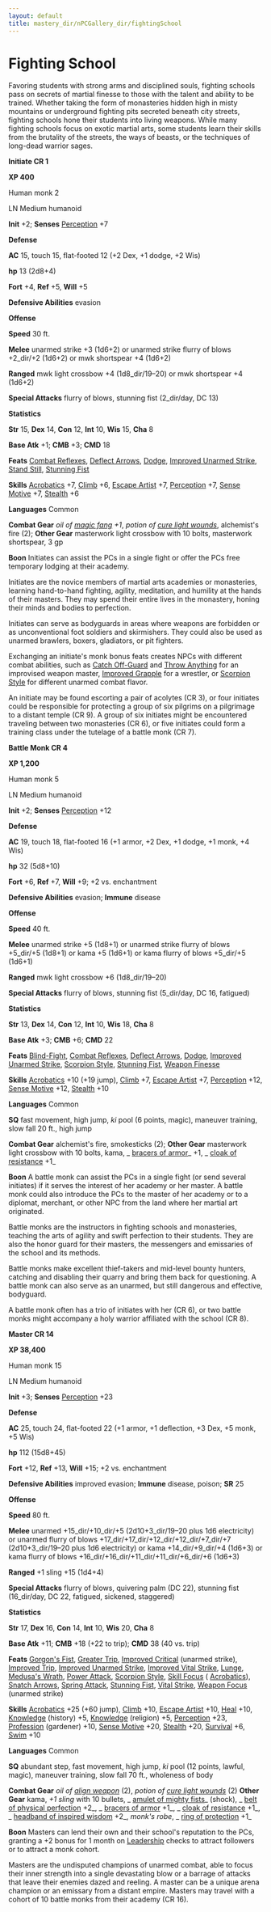 ```yaml
---
layout: default
title: mastery_dir/nPCGallery_dir/fightingSchool
---
```

# Fighting School

Favoring students with strong arms and disciplined souls, fighting schools pass on secrets of martial finesse to those with the talent and ability to be trained. Whether taking the form of monasteries hidden high in misty mountains or underground fighting pits secreted beneath city streets, fighting schools hone their students into living weapons. While many fighting schools focus on exotic martial arts, some students learn their skills from the brutality of the streets, the ways of beasts, or the techniques of long-dead warrior sages.

**Initiate CR 1**

**XP 400**

Human monk 2

LN Medium humanoid

**Init** +2; **Senses** [Perception](../../skills_dir/perception#_perception) +7

**Defense**

**AC** 15, touch 15, flat-footed 12 (+2 Dex, +1 dodge, +2 Wis)

**hp** 13 (2d8+4)

**Fort** +4, **Ref** +5, **Will** +5

**Defensive Abilities** evasion

**Offense**

**Speed** 30 ft.

**Melee** unarmed strike +3 (1d6+2) or unarmed strike flurry of blows +2_dir/+2 (1d6+2) or mwk shortspear +4 (1d6+2)

**Ranged** mwk light crossbow +4 (1d8_dir/19–20) or mwk shortspear +4 (1d6+2)

**Special Attacks** flurry of blows, stunning fist (2_dir/day, DC 13)

**Statistics**

**Str** 15, **Dex** 14, **Con** 12, **Int** 10, **Wis** 15, **Cha** 8

**Base Atk** +1; **CMB** +3; **CMD** 18

**Feats** [Combat Reflexes](../../feats#_combat-reflexes), [Deflect Arrows](../../feats#_deflect-arrows), [Dodge](../../feats#_dodge), [Improved Unarmed Strike](../../feats#_improved-unarmed-strike), [Stand Still](../../feats#_stand-still), [Stunning Fist](../../feats#_stunning-fist)

**Skills** [Acrobatics](../../skills_dir/acrobatics#_acrobatics) +7, [Climb](../../skills_dir/climb#_climb) +6, [Escape Artist](../../skills_dir/escapeArtist#_escape-artist) +7, [Perception](../../skills_dir/perception#_perception) +7, [Sense Motive](../../skills_dir/senseMotive#_sense-motive) +7, [Stealth](../../skills_dir/stealth#_stealth) +6

**Languages** Common

**Combat Gear** _oil of [magic fang](../../spells_dir/magicFang#_magic-fang) +1_, _potion of [cure light wounds](../../spells_dir/cureLightWounds#_cure-light-wounds)_, alchemist's fire (2); **Other Gear** masterwork light crossbow with 10 bolts, masterwork shortspear, 3 gp

**Boon** Initiates can assist the PCs in a single fight or offer the PCs free temporary lodging at their academy.

Initiates are the novice members of martial arts academies or monasteries, learning hand-to-hand fighting, agility, meditation, and humility at the hands of their masters. They may spend their entire lives in the monastery, honing their minds and bodies to perfection.

Initiates can serve as bodyguards in areas where weapons are forbidden or as unconventional foot soldiers and skirmishers. They could also be used as unarmed brawlers, boxers, gladiators, or pit fighters.

Exchanging an initiate's monk bonus feats creates NPCs with different combat abilities, such as [Catch Off-Guard](../../feats#_catch-off-guard) and [Throw Anything](../../feats#_throw-anything) for an improvised weapon master, [Improved Grapple](../../feats#_improved-grapple) for a wrestler, or [Scorpion Style](../../feats#_scorpion-style) for different unarmed combat flavor.

An initiate may be found escorting a pair of acolytes (CR 3), or four initiates could be responsible for protecting a group of six pilgrims on a pilgrimage to a distant temple (CR 9). A group of six initiates might be encountered traveling between two monasteries (CR 6), or five initiates could form a training class under the tutelage of a battle monk (CR 7).

**Battle Monk CR 4**

**XP 1,200**

Human monk 5

LN Medium humanoid

**Init** +2; **Senses** [Perception](../../skills_dir/perception#_perception) +12

**Defense**

**AC** 19, touch 18, flat-footed 16 (+1 armor, +2 Dex, +1 dodge, +1 monk, +4 Wis)

**hp** 32 (5d8+10)

**Fort** +6, **Ref** +7, **Will** +9; +2 vs. enchantment

**Defensive Abilities** evasion; **Immune** disease

**Offense**

**Speed** 40 ft.

**Melee** unarmed strike +5 (1d8+1) or unarmed strike flurry of blows +5_dir/+5 (1d8+1) or kama +5 (1d6+1) or kama flurry of blows +5_dir/+5 (1d6+1)

**Ranged** mwk light crossbow +6 (1d8_dir/19–20)

**Special Attacks** flurry of blows, stunning fist (5_dir/day, DC 16, fatigued)

**Statistics**

**Str** 13, **Dex** 14, **Con** 12, **Int** 10, **Wis** 18, **Cha** 8

**Base Atk** +3; **CMB** +6; **CMD** 22

**Feats** [Blind-Fight](../../feats#_blind-fight), [Combat Reflexes](../../feats#_combat-reflexes), [Deflect Arrows](../../feats#_deflect-arrows), [Dodge](../../feats#_dodge), [Improved Unarmed Strike](../../feats#_improved-unarmed-strike), [Scorpion Style](../../feats#_scorpion-style), [Stunning Fist](../../feats#_stunning-fist), [Weapon Finesse](../../feats#_weapon-finesse)

**Skills** [Acrobatics](../../skills_dir/acrobatics#_acrobatics) +10 (+19 jump), [Climb](../../skills_dir/climb#_climb) +7, [Escape Artist](../../skills_dir/escapeArtist#_escape-artist) +7, [Perception](../../skills_dir/perception#_perception) +12, [Sense Motive](../../skills_dir/senseMotive#_sense-motive) +12, [Stealth](../../skills_dir/stealth#_stealth) +10

**Languages** Common

**SQ** fast movement, high jump, _ki_ pool (6 points, magic), maneuver training, slow fall 20 ft., high jump

**Combat Gear** alchemist's fire, smokesticks (2); **Other Gear** masterwork light crossbow with 10 bolts, kama, _ [bracers of armor](../../magicItems_dir/wondrousItems#_bracers-of-armor)_ +1, _ [cloak of resistance](../../magicItems_dir/wondrousItems#_cloak-of-resistance) +1_

**Boon** A battle monk can assist the PCs in a single fight (or send several initiates) if it serves the interest of her academy or her master. A battle monk could also introduce the PCs to the master of her academy or to a diplomat, merchant, or other NPC from the land where her martial art originated.

Battle monks are the instructors in fighting schools and monasteries, teaching the arts of agility and swift perfection to their students. They are also the honor guard for their masters, the messengers and emissaries of the school and its methods.

Battle monks make excellent thief-takers and mid-level bounty hunters, catching and disabling their quarry and bring them back for questioning. A battle monk can also serve as an unarmed, but still dangerous and effective, bodyguard.

A battle monk often has a trio of initiates with her (CR 6), or two battle monks might accompany a holy warrior affiliated with the school (CR 8).

**Master CR 14**

**XP 38,400**

Human monk 15

LN Medium humanoid

**Init** +3; **Senses** [Perception](../../skills_dir/perception#_perception) +23

**Defense**

**AC** 25, touch 24, flat-footed 22 (+1 armor, +1 deflection, +3 Dex, +5 monk, +5 Wis)

**hp** 112 (15d8+45)

**Fort** +12, **Ref** +13, **Will** +15; +2 vs. enchantment

**Defensive Abilities** improved evasion; **Immune** disease, poison; **SR** 25

**Offense**

**Speed** 80 ft.

**Melee** unarmed +15_dir/+10_dir/+5 (2d10+3_dir/19–20 plus 1d6 electricity) or unarmed flurry of blows +17_dir/+17_dir/+12_dir/+12_dir/+7_dir/+7 (2d10+3_dir/19–20 plus 1d6 electricity) or kama +14_dir/+9_dir/+4 (1d6+3) or kama flurry of blows +16_dir/+16_dir/+11_dir/+11_dir/+6_dir/+6 (1d6+3)

**Ranged** +1 sling +15 (1d4+4)

**Special Attacks** flurry of blows, quivering palm (DC 22), stunning fist (16_dir/day, DC 22, fatigued, sickened, staggered)

**Statistics**

**Str** 17, **Dex** 16, **Con** 14, **Int** 10, **Wis** 20, **Cha** 8

**Base Atk** +11; **CMB** +18 (+22 to trip); **CMD** 38 (40 vs. trip)

**Feats** [Gorgon's Fist](../../feats#_gorgon-s-fist), [Greater Trip](../../feats#_greater-trip), [Improved Critical](../../feats#_improved-critical) (unarmed strike), [Improved Trip](../../feats#_improved-trip), [Improved Unarmed Strike](../../feats#_improved-unarmed-strike), [Improved Vital Strike](../../feats#_improved-vital-strike), [Lunge](../../feats#_lunge), [Medusa's Wrath](../../feats#_medusa-s-wrath), [Power Attack](../../feats#_power-attack), [Scorpion Style](../../feats#_scorpion-style), [Skill Focus](../../feats#_skill-focus) ( [Acrobatics](../../skills_dir/acrobatics#_acrobatics)), [Snatch Arrows](../../feats#_snatch-arrows), [Spring Attack](../../feats#_spring-attack), [Stunning Fist](../../feats#_stunning-fist), [Vital Strike](../../feats#_vital-strike), [Weapon Focus](../../feats#_weapon-focus) (unarmed strike)

**Skills** [Acrobatics](../../skills_dir/acrobatics#_acrobatics) +25 (+60 jump), [Climb](../../skills_dir/climb#_climb) +10, [Escape Artist](../../skills_dir/escapeArtist#_escape-artist) +10, [Heal](../../skills_dir/heal#_heal) +10, [Knowledge](../../skills_dir/knowledge#_knowledge) (history) +5, [Knowledge](../../skills_dir/knowledge#_knowledge) (religion) +5, [Perception](../../skills_dir/perception#_perception) +23, [Profession](../../skills_dir/profession#_profession) (gardener) +10, [Sense Motive](../../skills_dir/senseMotive#_sense-motive) +20, [Stealth](../../skills_dir/stealth#_stealth) +20, [Survival](../../skills_dir/survival#_survival) +6, [Swim](../../skills_dir/swim#_swim) +10

**Languages** Common

**SQ** abundant step, fast movement, high jump, _ki_ pool (12 points, lawful, magic), maneuver training, slow fall 70 ft., wholeness of body

**Combat Gear** _oil of [align weapon](../../spells_dir/alignWeapon#_align-weapon)_ (2), _potion of [cure light wounds](../../spells_dir/cureLightWounds#_cure-light-wounds)_ (2) **Other Gear** kama, _+1 sling_ with 10 bullets, _ [amulet of mighty fists](../../magicItems_dir/wondrousItems#_amulet-of-mighty-fists)_ (shock), _ [belt of physical perfection](../../magicItems_dir/wondrousItems#_belt-of-physical-perfection) +2_, _ [bracers of armor](../../magicItems_dir/wondrousItems#_bracers-of-armor) +1_, _ [cloak of resistance](../../magicItems_dir/wondrousItems#_cloak-of-resistance) +1_, _ [headband of inspired wisdom](../../magicItems_dir/wondrousItems#_headband-of-inspired-wisdom) +2_, _monk's robe_, _ [ring of protection](../../magicItems_dir/rings#_ring-of-protection) +1_

**Boon** Masters can lend their own and their school's reputation to the PCs, granting a +2 bonus for 1 month on [Leadership](../../feats#_leadership) checks to attract followers or to attract a monk cohort.

Masters are the undisputed champions of unarmed combat, able to focus their inner strength into a single devastating blow or a barrage of attacks that leave their enemies dazed and reeling. A master can be a unique arena champion or an emissary from a distant empire. Masters may travel with a cohort of 10 battle monks from their academy (CR 16).

